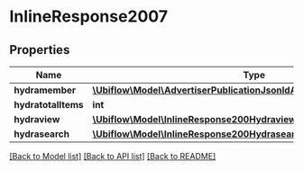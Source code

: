 # InlineResponse2007

## Properties
Name | Type | Description | Notes
------------ | ------------- | ------------- | -------------
**hydramember** | [**\Ubiflow\Model\AdvertiserPublicationJsonldAdvertiserPublicationRead[]**](AdvertiserPublicationJsonldAdvertiserPublicationRead.md) |  | 
**hydratotalItems** | **int** |  | [optional] 
**hydraview** | [**\Ubiflow\Model\InlineResponse200Hydraview**](InlineResponse200Hydraview.md) |  | [optional] 
**hydrasearch** | [**\Ubiflow\Model\InlineResponse200Hydrasearch**](InlineResponse200Hydrasearch.md) |  | [optional] 

[[Back to Model list]](../../README.md#documentation-for-models) [[Back to API list]](../../README.md#documentation-for-api-endpoints) [[Back to README]](../../README.md)

